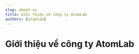 ```yaml
---
slug: about-us
title: Giới thiệu về công ty AtomLab
authors: [atomlab]
---
```


# Giới thiệu về công ty AtomLab
